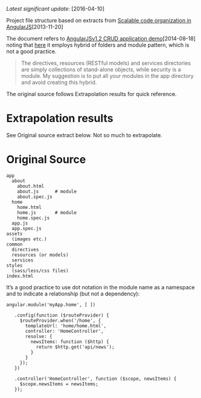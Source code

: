 *Latest significant update:* [2016-04-10]

Project file structure based on extracts from
[Scalable code organization in AngularJS](https://medium.com/opinionated-angularjs/scalable-code-organization-in-angularjs-9f01b594bf06#.savwdvmcq)[2013-11-20]

The document refers to
[AngularJSv1.2 CRUD application demo](https://github.com/angular-app/angular-app)[2014-08-18]
noting that [here](https://github.com/angular-app/angular-app/tree/master/client/src/common)
it employs hybrid of folders and module pattern, which is not a good practice.
> The directives, resources (RESTful models) and services directories are simply
> collections of stand-alone objects, while security is a module. My suggestion is
> to put all your modules in the app directory and avoid creating this hybrid.

The original source follows Extrapolation results for quick reference.

# Extrapolation results

See Original source extract below. Not so much to extrapolate.

# Original Source
```
app
  about
    about.html
    about.js      # module
    about.spec.js
  home
    home.html
    home.js       # module
    home.spec.js
  app.js
  app.spec.js
assets
  (images etc.)
common
  directives
  resources (or models)
  services
styles
  (sass/less/css files)
index.html
```
It’s a good practice to use dot notation in the module name as a namespace and
to indicate a relationship (but not a dependency):
```
angular.module('myApp.home', [ ])

   .config(function ($routeProvider) {
     $routeProvider.when('/home', {
       templateUrl: 'home/home.html',
       controller: 'HomeController',
       resolve: {
         newsItems: function ($http) {
           return $http.get('api/news');
         }
       }
     });
   })

   .controller('HomeController', function ($scope, newsItems) {
     $scope.newsItems = newsItems;
   });
```